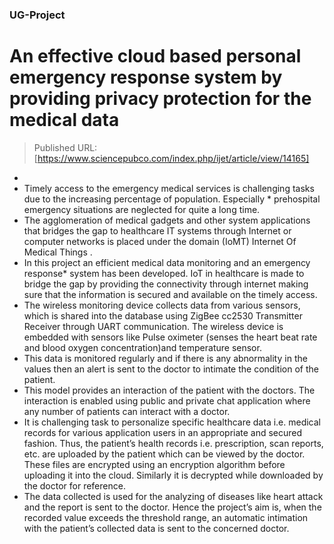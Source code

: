 ### UG-Project
# An effective cloud based personal emergency response system by providing privacy protection for the medical data
> Published URL:
[https://www.sciencepubco.com/index.php/ijet/article/view/14165]
* 
* Timely access to the emergency medical services is challenging tasks due to the increasing percentage of population. Especially * prehospital emergency situations are neglected for quite a long time. 
* The agglomeration of medical gadgets and other system applications that bridges the gap to healthcare IT systems through Internet or computer networks is placed under the domain (IoMT) Internet Of Medical Things . 
* In this project an efficient medical data monitoring and an emergency response*  system has been developed. IoT in healthcare is made to bridge the gap by providing the connectivity through internet making sure that the information is secured and available on the timely access. 
* The wireless monitoring device collects data from various sensors, which is shared into the database using ZigBee cc2530 Transmitter Receiver through UART communication. The wireless device is embedded with sensors like Pulse oximeter (senses the heart beat rate and blood oxygen concentration)and temperature sensor. 
* This data is monitored regularly and if there is any abnormality in the values then an alert is sent to the doctor to intimate the condition of the patient. 
* This model provides an interaction of the patient with the doctors. The interaction is enabled using public and private chat application where any number of patients can interact with a doctor. 
* It is challenging task to personalize specific healthcare data i.e. medical records for various application users in an appropriate and secured fashion. Thus, the patient’s health records i.e. prescription, scan reports, etc. are uploaded by the patient which can be viewed by the doctor. These files are encrypted using an encryption algorithm before uploading it into the cloud. Similarly it is decrypted while downloaded by the doctor for reference. 
* The data collected is used for the analyzing of diseases like heart attack and the report is sent to the doctor. Hence the project’s aim is, when the recorded value exceeds the threshold range, an automatic intimation with the patient’s collected data is sent to the concerned doctor.

